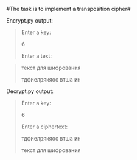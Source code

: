 #The task is to implement a transposition cipher#

Encrypt.py output:

>Enter a key: 
>
>6
>
>Enter a text: 

>текст для шифрования
>
>тдфиелрякяос втша ин

Decrypt.py output:

>Enter a key: 
>
>6
>
>Enter a ciphertext: 
>
>тдфиелрякяос втша ин
>
>текст для шифрования
